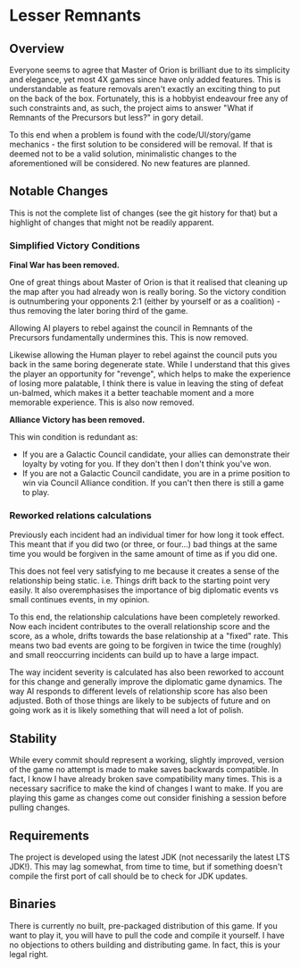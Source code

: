 # Lesser Remnants

## Overview

Everyone seems to agree that Master of Orion is brilliant due to its simplicity and elegance, yet most 4X games since have only added features.
This is understandable as feature removals aren't exactly an exciting thing to put on the back of the box.
Fortunately, this is a hobbyist endeavour free any of such constraints and, as such, the project aims to answer "What if Remnants of the Precursors but less?" in gory detail.

To this end when a problem is found with the code/UI/story/game mechanics - the first solution to be considered will be removal.
If that is deemed not to be a valid solution, minimalistic changes to the aforementioned will be considered.
No new features are planned.

## Notable Changes

This is not the complete list of changes (see the git history for that) but a highlight of changes that might not be readily apparent.

### Simplified Victory Conditions

<strong>Final War has been removed.</strong>

One of great things about Master of Orion is that it realised that cleaning up the map after you had already won is really boring.
So the victory condition is outnumbering your opponents 2:1 (either by yourself or as a coalition) - thus removing the later boring third of the game.

Allowing AI players to rebel against the council in Remnants of the Precursors fundamentally undermines this.
This is now removed.

Likewise allowing the Human player to rebel against the council puts you back in the same boring degenerate state.
While I understand that this gives the player an opportunity for "revenge", which helps to make the experience of losing more palatable, I think there is value in leaving the sting of defeat un-balmed, which makes it a better teachable moment and a more memorable experience.
This is also now removed.

<strong>Alliance Victory has been removed.</strong>

This win condition is redundant as:
* If you are a Galactic Council candidate, your allies can demonstrate their loyalty by voting for you. If they don't then I don't think you've won.
* If you are not a Galactic Council candidate, you are in a prime position to win via Council Alliance condition. If you can't then there is still a game to play.

### Reworked relations calculations

Previously each incident had an individual timer for how long it took effect.
This meant that if you did two (or three, or four...) bad things at the same time you would be forgiven in the same amount of time as if you did one.

This does not feel very satisfying to me because it creates a sense of the relationship being static.
i.e. Things drift back to the starting point very easily.
It also overemphasises the importance of big diplomatic events vs small continues events, in my opinion.

To this end, the relationship calculations have been completely reworked.
Now each incident contributes to the overall relationship score and the score, as a whole, drifts towards the base relationship at a "fixed" rate.
This means two bad events are going to be forgiven in twice the time (roughly) and small reoccurring incidents can build up to have a large impact.

The way incident severity is calculated has also been reworked to account for this change and generally improve the diplomatic game dynamics.
The way AI responds to different levels of relationship score has also been adjusted.
Both of those things are likely to be subjects of future and on going work as it is likely something that will need a lot of polish.

## Stability

While every commit should represent a working, slightly improved, version of the game no attempt is made to make saves backwards compatible.
In fact, I know I have already broken save compatibility many times.
This is a necessary sacrifice to make the kind of changes I want to make.
If you are playing this game as changes come out consider finishing a session before pulling changes.

## Requirements

The project is developed using the latest JDK (not necessarily the latest LTS JDK!).
This may lag somewhat, from time to time, but if something doesn't compile the first port of call should be to check for JDK updates.

## Binaries

There is currently no built, pre-packaged distribution of this game.
If you want to play it, you will have to pull the code and compile it yourself.
I have no objections to others building and distributing game.
In fact, this is your legal right.
